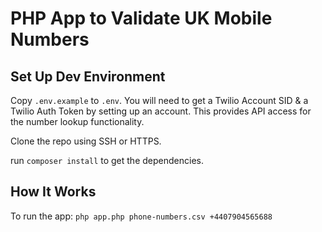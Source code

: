 # PHP App to Validate UK Mobile Numbers

## Set Up Dev Environment

Copy `.env.example` to `.env`. You will need to get a Twilio Account SID & a Twilio Auth Token by setting up an account. This provides API access for the number lookup functionality.

Clone the repo using SSH or HTTPS.

run `composer install` to get the dependencies.

## How It Works

To run the app: `php app.php phone-numbers.csv +4407904565688 `



